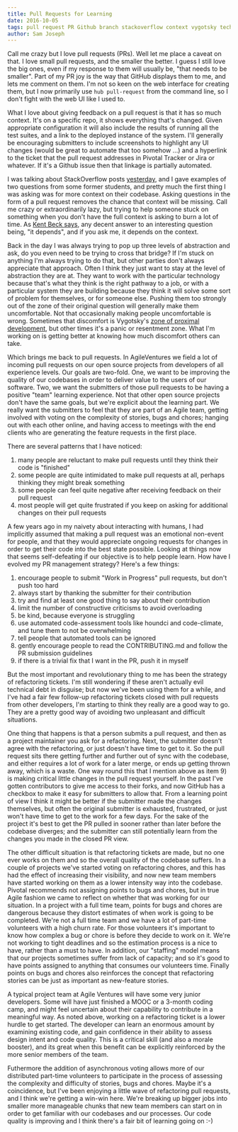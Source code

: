 ```yaml
---
title: Pull Requests for Learning
date: 2016-10-05
tags: pull request PR Github branch stackoverflow context vygotsky technical debt tracker voting chore story bug
author: Sam Joseph
---
```


Call me crazy but I love pull requests (PRs).  Well let me place a caveat on that.  I love small pull requests, and the smaller the better.  I guess I still love the big ones, even if my response to them will usually be, "that needs to be smaller".  Part of my PR joy is the way that GitHub displays them to me, and lets me comment on them.  I'm not so keen on the web interface for creating them, but I now primarily use `hub pull-request` from the command line, so I don't fight with the web UI like I used to.

What I love about giving feedback on a pull request is that it has so much context.  It's on a specific repo, it shows everything that's changed.  Given appropriate configuration it will also include the results of running all the test suites, and a link to the deployed instance of the system.  I'll generally be encouraging submitters to include screenshots to highlight any UI changes (would be great to automate that too somehow ...) and a hyperlink to the ticket that the pull request addresses in Pivotal Tracker or Jira or whatever.  If it's a Github issue then that linkage is partially automated.

I was talking about StackOverflow posts [yesterday](http://nonprofits.agileventures.org/2016/10/04/anatomy-of-a-question/), and I gave examples of two questions from some former students, and pretty much the first thing I was asking was for more context on their codebase.  Asking questions in the form of a pull request removes the chance that context will be missing.  Call me crazy or extraordinarily lazy, but trying to help someone stuck on something when you don't have the full context is asking to burn a lot of time.  As [Kent Beck says](http://nonprofits.agileventures.org/2016/10/04/anatomy-of-a-question/), any decent answer to an interesting question being, "it depends", and if you ask me, it depends on the context.

Back in the day I was always trying to pop up three levels of abstraction and ask, do you even need to be trying to cross that bridge?  If I'm stuck on anything I'm always trying to do that, but other parties don't always appreciate that approach.  Often I think they just want to stay at the level of abstraction they are at.  They want to work with the particular technology because that's what they think is the right pathway to a job, or with a particular system they are building because they think it will solve some sort of problem for themselves, or for someone else.  Pushing them too strongly out of the zone of their original question will generally make them uncomfortable.  Not that occasionally making people uncomfortable is wrong.  Sometimes that discomfort is Vygotsky's [zone of proximal development](https://en.wikipedia.org/wiki/Zone_of_proximal_development), but other times it's a panic or resentment zone.  What I'm working on is getting better at knowing how much discomfort others can take.

Which brings me back to pull requests.  In AgileVentures we field a lot of incoming pull requests on our open source projects from developers of all experience levels.  Our goals are two-fold.  One, we want to be improving the quality of our codebases in order to deliver value to the users of our software.  Two, we want the submitters of those pull requests to be having a positive "team" learning experience.  Not that other open source projects don't have the same goals, but we're explicit about the learning part.  We really want the submitters to feel that they are part of an Agile team, getting involved with voting on the complexity of stories, bugs and chores; hanging out with each other online, and having access to meetings with the end clients who are generating the feature requests in the first place.

There are several patterns that I have noticed:

1. many people are reluctant to make pull requests until they think their code is "finished"
2. some people are quite intimidated to make pull requests at all, perhaps thinking they might break something
3. some people can feel quite negative after receiving feedback on their pull request
4. most people will get quite frustrated if you keep on asking for additional changes on their pull requests

A few years ago in my naivety about interacting with humans, I had implicitly assumed that making a pull request was an emotional non-event for people, and that they would appreciate ongoing requests for changes in order to get their code into the best state possible.  Looking at things now that seems self-defeating if our objective is to help people learn.  How have I evolved my PR management strategy?  Here's a few things:

1. encourage people to submit "Work in Progress" pull requests, but don't push too hard
2. always start by thanking the submitter for their contribution
3. try and find at least one good thing to say about their contribution
4. limit the number of constructive criticisms to avoid overloading
5. be kind, because everyone is struggling
6. use automated code-assessment tools like houndci and code-climate, and tune them to not be overwhelming
7. tell people that automated tools can be ignored
8. gently encourage people to read the CONTRIBUTING.md and follow the PR submission guidelines
9. if there is a trivial fix that I want in the PR, push it in myself

But the most important and revolutionary thing to me has been the strategy of refactoring tickets.  I'm still wondering if these aren't actually evil technical debt in disguise; but now we've been using them for a while, and I've had a fair few follow-up refactoring tickets closed with pull requests from other developers, I'm starting to think they really are a good way to go.  They are a pretty good way of avoiding two unpleasant and difficult situations.

One thing that happens is that a person submits a pull request, and then  as a project maintainer you ask for a refactoring.  Next, the submitter doesn't agree with the refactoring, or just doesn't have time to get to it.  So the pull request sits there getting further and further out of sync with the codebase, and either requires a lot of work for a later merge, or ends up getting thrown away, which is a waste.  One way round this that I mention above as item 9) is making critical little changes in the pull request yourself.  In the past I've gotten contributors to give me access to their forks, and now GitHub has a checkbox to make it easy for submitters to allow that.  From a learning point of view I think it might be better if the submitter made the changes themselves, but often the original submitter is exhausted, frustrated, or just won't have time to get to the work for a few days.  For the sake of the project it's best to get the PR pulled in sooner rather than later before the codebase diverges; and the submitter can still potentially learn from the changes you made in the closed PR view.

The other difficult situation is that refactoring tickets are made, but no one ever works on them and so the overall quality of the codebase suffers.  In a couple of projects we've started voting on refactoring chores, and this has had the effect of increasing their visibility, and now new team members have started working on them as a lower intensity way into the codebase.  Pivotal recommends not assigning points to bugs and chores, but in true Agile fashion we came to reflect on whether that was working for our situation.  In a project with a full time team, points for bugs and chores are dangerous because they distort estimates of when work is going to be completed.  We're not a full time team and we have a lot of part-time volunteers with a high churn rate.  For those volunteers it's important to know how complex a bug or chore is before they decide to work on it.  We're not working to tight deadlines and so the estimation process is a nice to have, rather than a must to have.  In addition, our "staffing" model means that our projects sometimes suffer from lack of capacity; and so it's good to have points assigned to anything that consumes our volunteers time. Finally points on bugs and chores also reinforces the concept that refactoring stories can be just as important as new-feature stories.

A typical project team at Agile Ventures will have some very junior developers. Some will have just finished a MOOC or a 3-month coding camp, and might feel uncertain about their capability to contribute in a meaningful way. As noted above, working on a refactoring ticket is a lower hurdle to get started. The developer can learn an enormous amount by examining existing code, and gain confidence in their ability to assess design intent and code quality. This is a critical skill (and also a morale booster), and its great when this benefit can be explicitly reinforced by the more senior members of the team.

Futhermore the addition of asynchronous voting allows more of our distributed part-time volunteers to participate in the process of assessing the complexity and difficulty of stories, bugs and chores. Maybe it's a coincidence, but I've been enjoying a little wave of refactoring pull requests, and I think we're getting a win-win here.  We're breaking up bigger jobs into smaller more manageable chunks that new team members can start on in order to get familiar with our codebases and our processes.  Our code quality is improving and I think there's a fair bit of learning going on :-)





